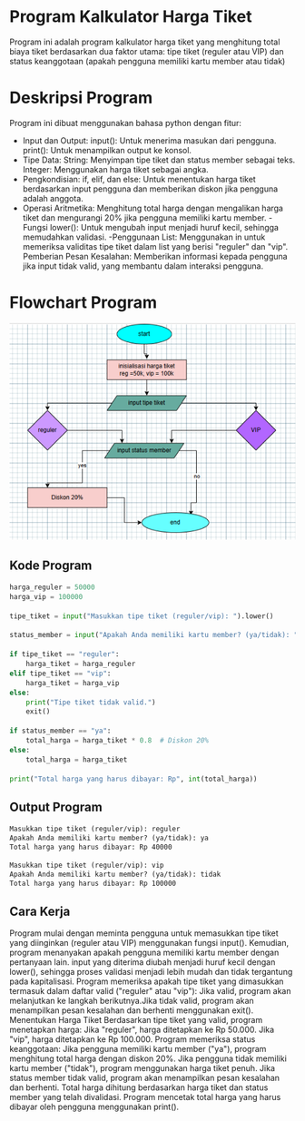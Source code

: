 # Program Kalkulator Harga Tiket
Program ini adalah program kalkulator harga tiket yang menghitung total biaya tiket berdasarkan 
dua faktor utama: tipe tiket (reguler atau VIP) dan status keanggotaan (apakah pengguna memiliki kartu member atau tidak)

# Deskripsi Program 
Program ini dibuat menggunakan bahasa python dengan fitur:

- Input dan Output:
input(): Untuk menerima masukan dari pengguna.
print(): Untuk menampilkan output ke konsol.
- Tipe Data:
String: Menyimpan tipe tiket dan status member sebagai teks.
Integer: Menggunakan harga tiket sebagai angka.
- Pengkondisian:
if, elif, dan else: Untuk menentukan harga tiket berdasarkan input pengguna dan memberikan
diskon jika pengguna adalah anggota.
- Operasi Aritmetika:
Menghitung total harga dengan mengalikan harga tiket dan mengurangi 20% jika pengguna memiliki kartu member.
-Fungsi lower():
Untuk mengubah input menjadi huruf kecil, sehingga memudahkan validasi.
-Penggunaan List:
Menggunakan in untuk memeriksa validitas tipe tiket dalam list yang berisi "reguler" dan "vip".
  Pemberian Pesan Kesalahan:
Memberikan informasi kepada pengguna jika input tidak valid, yang membantu dalam interaksi pengguna.

# Flowchart Program 
![Flowchart](https://github.com/vivitnh23/Lab2py/blob/main/flowchartdiskon.png?raw=true)

## Kode Program 
``` Python
harga_reguler = 50000
harga_vip = 100000

tipe_tiket = input("Masukkan tipe tiket (reguler/vip): ").lower()

status_member = input("Apakah Anda memiliki kartu member? (ya/tidak): ").lower()

if tipe_tiket == "reguler":
    harga_tiket = harga_reguler
elif tipe_tiket == "vip":
    harga_tiket = harga_vip
else:
    print("Tipe tiket tidak valid.")
    exit()

if status_member == "ya":
    total_harga = harga_tiket * 0.8  # Diskon 20%
else:
    total_harga = harga_tiket

print("Total harga yang harus dibayar: Rp", int(total_harga))
```
## Output Program
````
Masukkan tipe tiket (reguler/vip): reguler
Apakah Anda memiliki kartu member? (ya/tidak): ya
Total harga yang harus dibayar: Rp 40000

Masukkan tipe tiket (reguler/vip): vip
Apakah Anda memiliki kartu member? (ya/tidak): tidak
Total harga yang harus dibayar: Rp 100000
````
## Cara Kerja
Program mulai dengan meminta pengguna untuk memasukkan tipe tiket yang diinginkan (reguler atau VIP) menggunakan fungsi input().
Kemudian, program menanyakan apakah pengguna memiliki kartu member dengan pertanyaan lain. input yang diterima
diubah menjadi huruf kecil dengan lower(), sehingga proses validasi menjadi lebih mudah dan tidak tergantung pada kapitalisasi.
Program memeriksa apakah tipe tiket yang dimasukkan termasuk dalam daftar valid ("reguler" atau "vip"):
Jika valid, program akan melanjutkan ke langkah berikutnya.Jika tidak valid, program akan menampilkan pesan
kesalahan dan berhenti menggunakan exit(). Menentukan Harga Tiket
Berdasarkan tipe tiket yang valid, program menetapkan harga: Jika "reguler", harga ditetapkan ke Rp 50.000.
Jika "vip", harga ditetapkan ke Rp 100.000. Program memeriksa status keanggotaan:
Jika pengguna memiliki kartu member ("ya"), program menghitung total harga dengan diskon 20%.
Jika pengguna tidak memiliki kartu member ("tidak"), program menggunakan harga tiket penuh.
Jika status member tidak valid, program akan menampilkan pesan kesalahan dan berhenti.
Total harga dihitung berdasarkan harga tiket dan status member yang telah divalidasi. Program mencetak total harga yang harus dibayar oleh pengguna menggunakan print().
